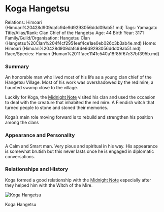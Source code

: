 # Koga Hangetsu

Relations: Himoari (Himoari%20428d909dafc94e9d9293056ddd09ab51.md) 
Tags: Yamagato
Title/Alias/Rank: Clan Chief of the Hangetsu
Age: 44
Birth Year: 3171
Family/Guild/Organisation: Hangetsu Clan (Hangetsu%20Clan%204f4cf2951eef4ce1ae0eb026c3b3ab4e.md) 
Home: Himoari (Himoari%20428d909dafc94e9d9293056ddd09ab51.md) 
Race/Species: Human (Human%2011face1141c540a18f85f67c37bf395b.md)

### Summary

An honorable man who lived most of his life as a young clan chief of the Hangetsu Village.  Most of his work was overshadowed by the red mire, a haunted swamp close to the village. 

Luckily for Koga, the [Midnight Note](Midnight%20Note%20aabd4488c4ea43c393d10542ec8af339.md) visited his clan and used the occasion to deal with the creature that inhabited the red mire. A Fiendish witch that turned people to stone and stoned their memories.

Koga’s main role moving forward is to rebuild and strengthen his position among the clans

### Appearance and Personality

A Calm and Smart man. Very pious and spiritual in his way. His appearance is somewhat brutish but this never lasts once he is engaged in diplomatic conversations. 

### **Relationships and History**

Koga formed a good relationship with the [Midnight Note](Midnight%20Note%20aabd4488c4ea43c393d10542ec8af339.md) especially after they helped him with the Witch of the Mire.

![Koga Hangetsu](image%2062.png)

Koga Hangetsu